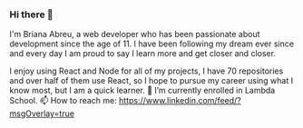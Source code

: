 ### Hi there 👋

I'm Briana Abreu, a web developer who has been passionate about development since the age of 11. I have been following my dream ever since and every day I am proud to say I learn more and get closer and closer.

I enjoy using React and Node for all of my projects, I have 70 repositories and over half of them use React, so I hope to pursue my career using what I know most, but I am a quick learner. 
🌱 I’m currently enrolled in Lambda School.
📫 How to reach me: https://www.linkedin.com/feed/?msgOverlay=true



